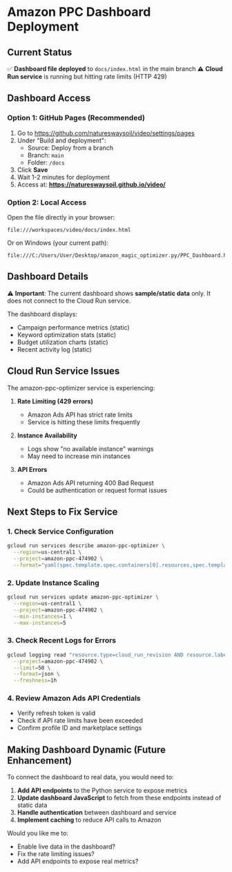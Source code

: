 # Amazon PPC Dashboard Deployment

## Current Status

✅ **Dashboard file deployed** to `docs/index.html` in the main branch
⚠️ **Cloud Run service** is running but hitting rate limits (HTTP 429)

## Dashboard Access

### Option 1: GitHub Pages (Recommended)
1. Go to https://github.com/natureswaysoil/video/settings/pages
2. Under "Build and deployment":
   - Source: Deploy from a branch
   - Branch: `main`
   - Folder: `/docs`
3. Click **Save**
4. Wait 1-2 minutes for deployment
5. Access at: **https://natureswaysoil.github.io/video/**

### Option 2: Local Access
Open the file directly in your browser:
```
file:///workspaces/video/docs/index.html
```

Or on Windows (your current path):
```
file:///C:/Users/User/Desktop/amazon_magic_optimizer.py/PPC_Dashboard.html
```

## Dashboard Details

⚠️ **Important**: The current dashboard shows **sample/static data** only. It does not connect to the Cloud Run service.

The dashboard displays:
- Campaign performance metrics (static)
- Keyword optimization stats (static)
- Budget utilization charts (static)
- Recent activity log (static)

## Cloud Run Service Issues

The amazon-ppc-optimizer service is experiencing:

1. **Rate Limiting (429 errors)**
   - Amazon Ads API has strict rate limits
   - Service is hitting these limits frequently

2. **Instance Availability**
   - Logs show "no available instance" warnings
   - May need to increase min instances

3. **API Errors**
   - Amazon Ads API returning 400 Bad Request
   - Could be authentication or request format issues

## Next Steps to Fix Service

### 1. Check Service Configuration
```bash
gcloud run services describe amazon-ppc-optimizer \
  --region=us-central1 \
  --project=amazon-ppc-474902 \
  --format="yaml(spec.template.spec.containers[0].resources,spec.template.scaling)"
```

### 2. Update Instance Scaling
```bash
gcloud run services update amazon-ppc-optimizer \
  --region=us-central1 \
  --project=amazon-ppc-474902 \
  --min-instances=1 \
  --max-instances=5
```

### 3. Check Recent Logs for Errors
```bash
gcloud logging read "resource.type=cloud_run_revision AND resource.labels.service_name=amazon-ppc-optimizer" \
  --project=amazon-ppc-474902 \
  --limit=50 \
  --format=json \
  --freshness=1h
```

### 4. Review Amazon Ads API Credentials
- Verify refresh token is valid
- Check if API rate limits have been exceeded
- Confirm profile ID and marketplace settings

## Making Dashboard Dynamic (Future Enhancement)

To connect the dashboard to real data, you would need to:

1. **Add API endpoints** to the Python service to expose metrics
2. **Update dashboard JavaScript** to fetch from these endpoints instead of static data
3. **Handle authentication** between dashboard and service
4. **Implement caching** to reduce API calls to Amazon

Would you like me to:
- Enable live data in the dashboard?
- Fix the rate limiting issues?
- Add API endpoints to expose real metrics?
